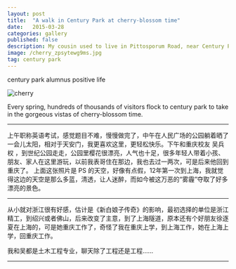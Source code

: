 ```yaml
---
layout: post
title:  "A walk in Century Park at cherry-blossom time"
date:   2015-03-28
categories: gallery
published: false
description: My cousin used to live in Pittosporum Road, near Century Park. I think it is a programmer's paradise. Fireworks Festival was held in Century Park every year, but tickets were really expensive.
image: /cherry_zpsytewg9ms.jpg
tag: century park
---
```


<span class="post__tag--blue">century park</span>
<span class="post__tag">alumnus</span>
<span class="post__tag--blue">positive life</span>


![cherry]({{site.imgurl}}/cherry_zpsytewg9ms.jpg)


Every spring, hundreds of thousands of visitors flock to century park to take in the gorgeous vistas of cherry-blossom time.

----

上午职称英语考试，感觉题目不难，慢慢做完了，中午在人民广场的公园躺着晒了一会儿太阳，相对于天安门，我更喜欢这里，更轻松快乐。下午和重庆校友 吴兵权 ，到世纪公园走走，公园里樱花很漂亮，人气也十足，很多年轻人带着小孩、朋友、家人在这里游玩，以前我表哥住在那边，我也去过一两次，可是后来他回到重庆了。
上面这张照片是 PS 的天空，好像有点假，12年第一次到上海，我就觉得这边的天空是那么多蓝，清透，让人迷醉，而如今被这万恶的“雾霾”夺取了好多漂亮的景色。

----

从小就对浙江很有好感，估计是《新白娘子传奇》的影响，最初选择的单位是浙江精工，到绍兴或者佛山，后来改变了主意，到了上海隧道，原本还有个好朋友徐逐夏在上海的，可是她重庆工作了，奇怪了我在重庆上学，到上海工作，她在上海上学，回重庆工作。

我和吴都是土木工程专业，聊天除了工程还是工程……

----
